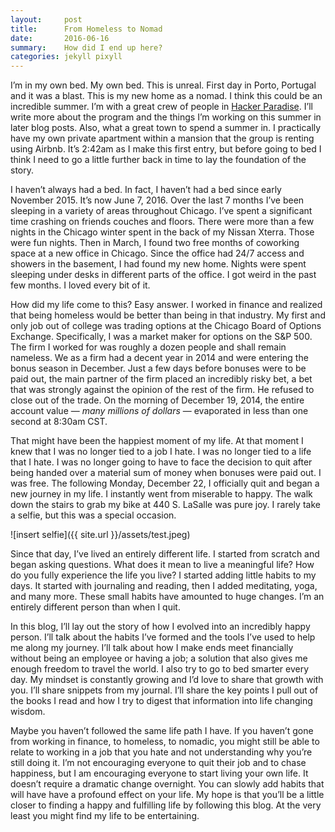 ```yaml
---
layout:     post
title:      From Homeless to Nomad
date:       2016-06-16
summary:    How did I end up here?
categories: jekyll pixyll
---
```


I’m in my own bed. My own bed. This is unreal. First day in Porto, Portugal and it was a blast. This is my new home as a nomad. I think this could be an incredible summer. I’m with a great crew of people in [Hacker Paradise](http://hackerparadise.org/). I’ll write more about the program and the things I’m working on this summer in later blog posts. Also, what a great town to spend a summer in. I practically have my own private apartment within a mansion that the group is renting using Airbnb. It’s 2:42am as I make this first entry, but before going to bed I think I need to go a little further back in time to lay the foundation of the story.

I haven’t always had a bed. In fact, I haven’t had a bed since early November 2015. It’s now June 7, 2016. Over the last 7 months I’ve been sleeping in a variety of areas throughout Chicago. I’ve spent a significant time crashing on friends couches and floors. There were more than a few nights in the Chicago winter spent in the back of my Nissan Xterra. Those were fun nights. Then in March, I found two free months of coworking space at a new office in Chicago. Since the office had 24/7 access and showers in the basement, I had found my new home. Nights were spent sleeping under desks in different parts of the office. I got weird in the past few months. I loved every bit of it.

How did my life come to this? Easy answer. I worked in finance and realized that being homeless would be better than being in that industry. My first and only job out of college was trading options at the Chicago Board of Options Exchange. Specifically, I was a market maker for options on the S&P 500. The firm I worked for was roughly a dozen people and shall remain nameless. We as a firm had a decent year in 2014 and were entering the bonus season in December. Just a few days before bonuses were to be paid out, the main partner of the firm placed an incredibly risky bet, a bet that was strongly against the opinion of the rest of the firm. He refused to close out of the trade. On the morning of December 19, 2014, the entire account value — *many millions of dollars* — evaporated in less than one second at 8:30am CST.

That might have been the happiest moment of my life. At that moment I knew that I was no longer tied to a job I hate. I was no longer tied to a life that I hate. I was no longer going to have to face the decision to quit after being handed over a material sum of money when bonuses were paid out. I was free. The following Monday, December 22, I officially quit and began a new journey in my life. I instantly went from miserable to happy. The walk down the stairs to grab my bike at 440 S. LaSalle was pure joy. I rarely take a selfie, but this was a special occasion.

![insert selfie]({{ site.url }}/assets/test.jpeg)

Since that day, I’ve lived an entirely different life. I started from scratch and began asking questions. What does it mean to live a meaningful life? How do you fully experience the life you live? I started adding little habits to my days. It started with journaling and reading, then I added meditating, yoga, and many more. These small habits have amounted to huge changes. I’m an entirely different person than when I quit.

In this blog, I’ll lay out the story of how I evolved into an incredibly happy person. I’ll talk about the habits I’ve formed and the tools I’ve used to help me along my journey. I’ll talk about how I make ends meet financially without being an employee or having a job; a solution that also gives me enough freedom to travel the world. I also try to go to bed smarter every day. My mindset is constantly growing and I’d love to share that growth with you. I’ll share snippets from my journal. I’ll share the key points I pull out of the books I read and how I try to digest that information into life changing wisdom.

Maybe you haven’t followed the same life path I have. If you haven’t gone from working in finance, to homeless, to nomadic, you might still be able to relate to working in a job that you hate and not understanding why you’re still doing it. I’m not encouraging everyone to quit their job and to chase happiness, but I am encouraging everyone to start living your own life. It doesn’t require a dramatic change overnight. You can slowly add habits that will have have a profound effect on your life. My hope is that you’ll be a little closer to finding a happy and fulfilling life by following this blog. At the very least you might find my life to be entertaining.